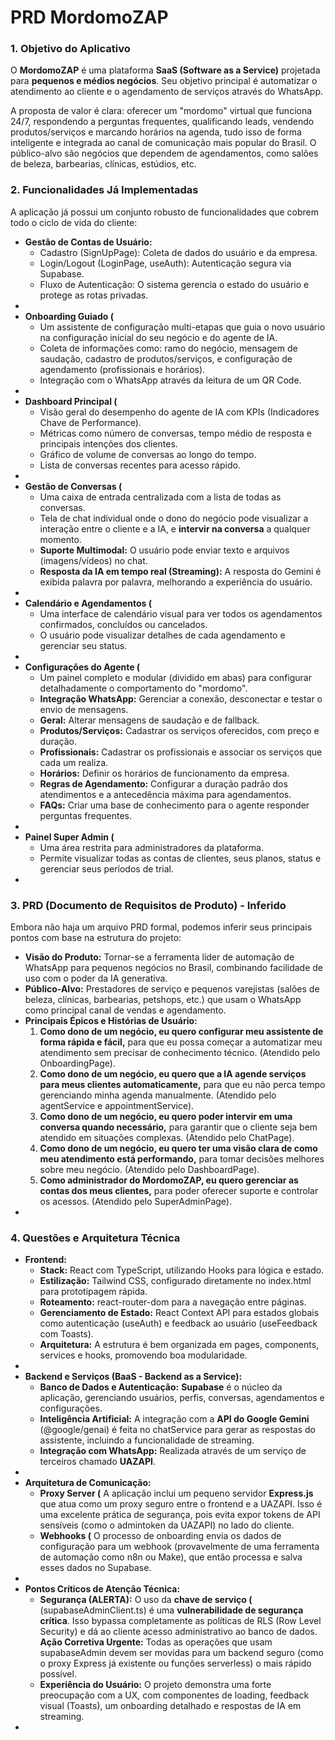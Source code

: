# **PRD MordomoZAP**

### **1\. Objetivo do Aplicativo**

O **MordomoZAP** é uma plataforma **SaaS (Software as a Service)** projetada para **pequenos e médios negócios**. Seu objetivo principal é automatizar o atendimento ao cliente e o agendamento de serviços através do WhatsApp.

A proposta de valor é clara: oferecer um "mordomo" virtual que funciona 24/7, respondendo a perguntas frequentes, qualificando leads, vendendo produtos/serviços e marcando horários na agenda, tudo isso de forma inteligente e integrada ao canal de comunicação mais popular do Brasil. O público-alvo são negócios que dependem de agendamentos, como salões de beleza, barbearias, clínicas, estúdios, etc.

### **2\. Funcionalidades Já Implementadas**

A aplicação já possui um conjunto robusto de funcionalidades que cobrem todo o ciclo de vida do cliente:

* **Gestão de Contas de Usuário:**  
  * Cadastro (SignUpPage): Coleta de dados do usuário e da empresa.  
  * Login/Logout (LoginPage, useAuth): Autenticação segura via Supabase.  
  * Fluxo de Autenticação: O sistema gerencia o estado do usuário e protege as rotas privadas.  
*   
* **Onboarding Guiado (**  
  * Um assistente de configuração multi-etapas que guia o novo usuário na configuração inicial do seu negócio e do agente de IA.  
  * Coleta de informações como: ramo do negócio, mensagem de saudação, cadastro de produtos/serviços, e configuração de agendamento (profissionais e horários).  
  * Integração com o WhatsApp através da leitura de um QR Code.  
*   
* **Dashboard Principal (**  
  * Visão geral do desempenho do agente de IA com KPIs (Indicadores Chave de Performance).  
  * Métricas como número de conversas, tempo médio de resposta e principais intenções dos clientes.  
  * Gráfico de volume de conversas ao longo do tempo.  
  * Lista de conversas recentes para acesso rápido.  
*   
* **Gestão de Conversas (**  
  * Uma caixa de entrada centralizada com a lista de todas as conversas.  
  * Tela de chat individual onde o dono do negócio pode visualizar a interação entre o cliente e a IA, e **intervir na conversa** a qualquer momento.  
  * **Suporte Multimodal:** O usuário pode enviar texto e arquivos (imagens/vídeos) no chat.  
  * **Resposta da IA em tempo real (Streaming):** A resposta do Gemini é exibida palavra por palavra, melhorando a experiência do usuário.  
*   
* **Calendário e Agendamentos (**  
  * Uma interface de calendário visual para ver todos os agendamentos confirmados, concluídos ou cancelados.  
  * O usuário pode visualizar detalhes de cada agendamento e gerenciar seu status.  
*   
* **Configurações do Agente (**  
  * Um painel completo e modular (dividido em abas) para configurar detalhadamente o comportamento do "mordomo".  
  * **Integração WhatsApp:** Gerenciar a conexão, desconectar e testar o envio de mensagens.  
  * **Geral:** Alterar mensagens de saudação e de fallback.  
  * **Produtos/Serviços:** Cadastrar os serviços oferecidos, com preço e duração.  
  * **Profissionais:** Cadastrar os profissionais e associar os serviços que cada um realiza.  
  * **Horários:** Definir os horários de funcionamento da empresa.  
  * **Regras de Agendamento:** Configurar a duração padrão dos atendimentos e a antecedência máxima para agendamentos.  
  * **FAQs:** Criar uma base de conhecimento para o agente responder perguntas frequentes.  
*   
* **Painel Super Admin (**  
  * Uma área restrita para administradores da plataforma.  
  * Permite visualizar todas as contas de clientes, seus planos, status e gerenciar seus períodos de trial.  
* 

### **3\. PRD (Documento de Requisitos de Produto) \- Inferido**

Embora não haja um arquivo PRD formal, podemos inferir seus principais pontos com base na estrutura do projeto:

* **Visão do Produto:** Tornar-se a ferramenta líder de automação de WhatsApp para pequenos negócios no Brasil, combinando facilidade de uso com o poder da IA generativa.  
* **Público-Alvo:** Prestadores de serviço e pequenos varejistas (salões de beleza, clínicas, barbearias, petshops, etc.) que usam o WhatsApp como principal canal de vendas e agendamento.  
* **Principais Épicos e Histórias de Usuário:**  
  1. **Como dono de um negócio, eu quero configurar meu assistente de forma rápida e fácil,** para que eu possa começar a automatizar meu atendimento sem precisar de conhecimento técnico. (Atendido pelo OnboardingPage).  
  2. **Como dono de um negócio, eu quero que a IA agende serviços para meus clientes automaticamente,** para que eu não perca tempo gerenciando minha agenda manualmente. (Atendido pelo agentService e appointmentService).  
  3. **Como dono de um negócio, eu quero poder intervir em uma conversa quando necessário,** para garantir que o cliente seja bem atendido em situações complexas. (Atendido pelo ChatPage).  
  4. **Como dono de um negócio, eu quero ter uma visão clara de como meu atendimento está performando,** para tomar decisões melhores sobre meu negócio. (Atendido pelo DashboardPage).  
  5. **Como administrador do MordomoZAP, eu quero gerenciar as contas dos meus clientes,** para poder oferecer suporte e controlar os acessos. (Atendido pelo SuperAdminPage).  
* 

### **4\. Questões e Arquitetura Técnica**

* **Frontend:**  
  * **Stack:** React com TypeScript, utilizando Hooks para lógica e estado.  
  * **Estilização:** Tailwind CSS, configurado diretamente no index.html para prototipagem rápida.  
  * **Roteamento:** react-router-dom para a navegação entre páginas.  
  * **Gerenciamento de Estado:** React Context API para estados globais como autenticação (useAuth) e feedback ao usuário (useFeedback com Toasts).  
  * **Arquitetura:** A estrutura é bem organizada em pages, components, services e hooks, promovendo boa modularidade.  
*   
* **Backend e Serviços (BaaS \- Backend as a Service):**  
  * **Banco de Dados e Autenticação:** **Supabase** é o núcleo da aplicação, gerenciando usuários, perfis, conversas, agendamentos e configurações.  
  * **Inteligência Artificial:** A integração com a **API do Google Gemini** (@google/genai) é feita no chatService para gerar as respostas do assistente, incluindo a funcionalidade de streaming.  
  * **Integração com WhatsApp:** Realizada através de um serviço de terceiros chamado **UAZAPI**.  
*   
* **Arquitetura de Comunicação:**  
  * **Proxy Server (** A aplicação inclui um pequeno servidor **Express.js** que atua como um proxy seguro entre o frontend e a UAZAPI. Isso é uma excelente prática de segurança, pois evita expor tokens de API sensíveis (como o admintoken da UAZAPI) no lado do cliente.  
  * **Webhooks (** O processo de onboarding envia os dados de configuração para um webhook (provavelmente de uma ferramenta de automação como n8n ou Make), que então processa e salva esses dados no Supabase.  
*   
* **Pontos Críticos de Atenção Técnica:**  
  * **Segurança (ALERTA):** O uso da **chave de serviço (** (supabaseAdminClient.ts) é uma **vulnerabilidade de segurança crítica**. Isso bypassa completamente as políticas de RLS (Row Level Security) e dá ao cliente acesso administrativo ao banco de dados. **Ação Corretiva Urgente:** Todas as operações que usam supabaseAdmin devem ser movidas para um backend seguro (como o proxy Express já existente ou funções serverless) o mais rápido possível.  
  * **Experiência do Usuário:** O projeto demonstra uma forte preocupação com a UX, com componentes de loading, feedback visual (Toasts), um onboarding detalhado e respostas de IA em streaming.  
* 

